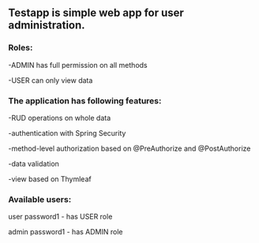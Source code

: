 <h2>Testapp is simple web app for user administration.</h2>

<h3>Roles:</h3>
<p>-ADMIN has full permission on all methods
<p>-USER can only view data

<h3>The application has following features:</h3>
<p>-RUD operations on whole data
<p>-authentication with Spring Security
<p>-method-level authorization based on @PreAuthorize and @PostAuthorize
<p>-data validation
<p>-view based on Thymleaf
<h3>Available users:</h3>
<p>user password1  - has USER role
<p>admin password1 - has ADMIN role




